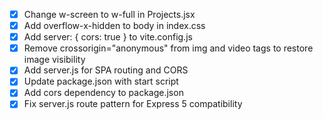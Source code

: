 - [x] Change w-screen to w-full in Projects.jsx
- [x] Add overflow-x-hidden to body in index.css
- [x] Add server: { cors: true } to vite.config.js
- [x] Remove crossorigin="anonymous" from img and video tags to restore image visibility
- [x] Add server.js for SPA routing and CORS
- [x] Update package.json with start script
- [x] Add cors dependency to package.json
- [x] Fix server.js route pattern for Express 5 compatibility
